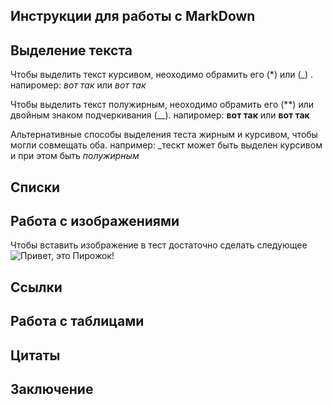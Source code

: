 ## Инструкции для работы с MarkDown

## Выделение текста

Чтобы выделить текст курсивом, неоходимо обрамить его (*) или (_) . напиромер: *вот так* или _вот так_

Чтобы выделить текст полужирным, неоходимо обрамить его (**) или двойным знаком подчеркивания (__). напиромер: **вот так** или __вот так__

Альтернативные способы выделения теста жирным и курсивом, чтобы могли совмещать оба. например: _тескт может быть выделен курсивом и при этом быть *полужирным*

## Списки

## Работа с изображениями

Чтобы вставить изображение в тест достаточно сделать следующее 
![Привет, это Пирожок!](kira.jpg)

## Ссылки

## Работа с таблицами

## Цитаты

## Заключение
